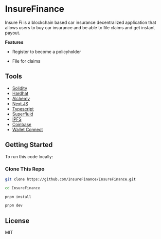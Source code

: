 # InsureFinance

Insure Fi is a blockchain based car insurance decentralized application that allows users to buy car insurance and be able to file claims and get instant payout.

**Features**

- Register to become a policyholder

- File for claims

## Tools

- [Solidity](https://soliditylang.org/)
- [Hardhat](https://hardhat.org/)
- [Alchemy](https://www.alchemy.com/)
- [Next.JS](https://nextjs.org/)
- [Typescript](https://www.typescriptlang.org/)
- [Superfluid](https://www.superfluid.finance/)
- [IPFS](https://ipfs.io/)
- [Coinbase](https://www.coinbase.com/)
- [Wallet Connect](https://walletconnect.com/)

## Getting Started

To run this code locally:

### Clone This Repo

```bash
git clone https://github.com/InsureFinance/InsureFinance.git
```

```bash
cd InsureFinance
```

```bash
pnpm install
```

```bash
pnpm dev
```

<!-- ### Install Dependencies
Using the **[pnpm](https://pnpm.io)** package manager. [How to install pnpm?](https://pnpm.io/installation)
```
pnpm install
```

### Compile The Contract
```
pnpm build:loan
``` -->

<!-- ### Frontend Instructions

```bash
# start dev server, default on localhost:3000
$ pnpm dev:frontend

# build production
$ pnpm build:frontend

# run production server
$ pnpm start:frontend
``` -->

## License

MIT
